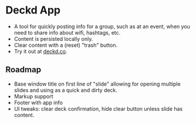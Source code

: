 # Deckd App

- A tool for quickly posting info for a group, such as at an event, when you need to share info about wifi, hashtags, etc.
- Content is persisted locally only.
- Clear content with a (reset) "trash" button.
- Try it out at [deckd.co](http://deckd.co).

## Roadmap

- Base window title on first line of "slide" allowing for opening multiple slides and using as a quick and dirty deck.
- Markup support
- Footer with app info
- UI tweaks: clear deck confirmation, hide clear button unless slide has content.
